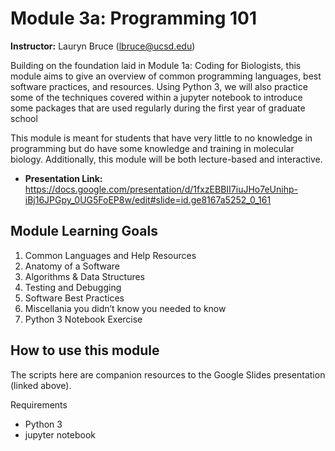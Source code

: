 # Module 3a: Programming 101 

**Instructor:** Lauryn Bruce (lbruce@ucsd.edu)

Building on the foundation laid in Module 1a: Coding for Biologists, this module aims to give an overview of common programming languages, best software practices, and resources. Using Python 3, we will also practice some of the techniques covered within a jupyter notebook to introduce some packages that are used regularly during the first year of graduate school 

This module is meant for students that have very little to no knowledge in programming but do have some knowledge and training in molecular biology. Additionally, this module will be both lecture-based and interactive. 

* **Presentation Link:** https://docs.google.com/presentation/d/1fxzEBBII7iuJHo7eUnihp-iBj16JPGpy_0UG5FoEP8w/edit#slide=id.ge8167a5252_0_161

## Module Learning Goals

1. Common Languages and Help Resources
2. Anatomy of a Software
3. Algorithms & Data Structures
4. Testing and Debugging
5. Software Best Practices
6. Miscellania you didn’t know you needed to know
7. Python 3 Notebook Exercise 

## How to use this module
The scripts here are companion resources to the Google Slides presentation (linked above).

Requirements
- Python 3
- jupyter notebook
